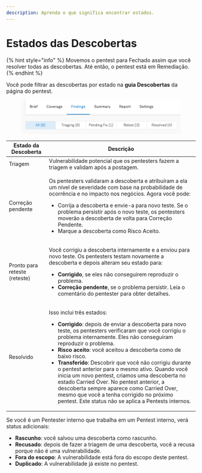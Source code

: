 ```yaml
---
description: Aprenda o que significa encontrar estados.
---
```


# Estados das Descobertas

{% hint style="info" %}
Movemos o pentest para Fechado assim que você resolver todas as descobertas. Até então, o pentest está em Remediação.
{% endhint %}



Você pode filtrar as descobertas por estado na **guia Descobertas** da página do pentest.

<figure><img src="../../../.gitbook/assets/FilterFindingsbyState.png" alt=""><figcaption></figcaption></figure>

| Estado da Descoberta          | Descrição                                                                                                                                                                                                                                                                                                                                                                                                                                                                                                                                                                                                                                                                                                           |
| ----------------------------- | ------------------------------------------------------------------------------------------------------------------------------------------------------------------------------------------------------------------------------------------------------------------------------------------------------------------------------------------------------------------------------------------------------------------------------------------------------------------------------------------------------------------------------------------------------------------------------------------------------------------------------------------------------------------------------------------------------------------- |
| Triagem                       | Vulnerabilidade potencial que os pentesters fazem a triagem e validam após a postagem.                                                                                                                                                                                                                                                                                                                                                                                                                                                                                                                                                                                                                              |
| Correção pendente             | <p>Os pentesters validaram a descoberta e atribuíram a ela um nível de severidade com base na probabilidade de ocorrência e no impacto nos negócios. Agora você pode: </p><ul><li>Corrija a descoberta e envie-a para novo teste. Se o problema persistir após o novo teste, os pentesters moverão a descoberta de volta para Correção Pendente.</li><li>Marque a descoberta como Risco Aceito.</li></ul>                                                                                                                                                                                                                                                                                                           |
| Pronto para reteste (reteste) | <p>Você corrigiu a descoberta internamente e a enviou para novo teste. Os pentesters testam novamente a descoberta e depois alteram seu estado para:</p><ul><li><strong>Corrigido</strong>, se eles não conseguirem reproduzir o problema.</li><li><strong>Correção pendente</strong>, se o problema persistir. Leia o comentário do pentester para obter detalhes.</li></ul>                                                                                                                                                                                                                                                                                                                                       |
| Resolvido                     | <p>Isso inclui três estados:</p><ul><li><strong>Corrigido</strong>: depois de enviar a descoberta para novo teste, os pentesters verificaram que você corrigiu o problema internamente. Eles não conseguiram reproduzir o problema.</li><li><strong>Risco aceito</strong>: você aceitou a descoberta como de baixo risco.</li><li><strong>Transferido</strong>: Descobrir que você não corrigiu durante o pentest anterior para o mesmo ativo. Quando você inicia um novo pentest, criamos uma descoberta no estado Carried Over. No pentest anterior, a descoberta sempre aparece como Carried Over, mesmo que você a tenha corrigido no próximo pentest. Este status não se aplica a Pentests internos.</li></ul> |

Se você é um Pentester interno que trabalha em um Pentest interno, verá status adicionais:

* **Rascunho**: você salvou uma descoberta como rascunho.
* **Recusado**: depois de fazer a triagem de uma descoberta, você a recusa porque não é uma vulnerabilidade.
* **Fora do escopo**: A vulnerabilidade está fora do escopo deste pentest.
* **Duplicado**: A vulnerabilidade já existe no pentest.

